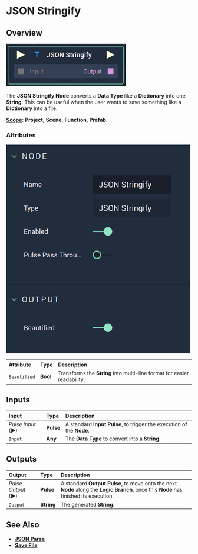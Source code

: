 # JSON Stringify

## Overview

![The JSON Stringify Node.](../../.gitbook/assets/jsonstringifynode.png)

The **JSON Stringify Node** converts a **Data Type** like a **Dictionary** into one **String**. This can be useful when the user wants to save something like a **Dictionary** into a file.

[**Scope**](../overview.md#scopes): **Project**, **Scene**, **Function**, **Prefab**.

### Attributes

![The JSON Stringify Node Attributes.](../../.gitbook/assets/jsonstringifyattributes.png)

| Attribute | Type | Description |
| :--- | :--- | :--- |
| `Beautified` | **Bool** | Transforms the **String** into multi-line format for easier readability. |

## Inputs

| Input | Type | Description |
| :--- | :--- | :--- |
| _Pulse Input_ \(►\) | **Pulse** | A standard **Input Pulse**, to trigger the execution of the **Node**. |
| `Input` | **Any** | The **Data Type** to convert into a **String**. |

## Outputs

| Output | Type | Description |
| :--- | :--- | :--- |
| _Pulse Output_ \(►\) | **Pulse** | A standard **Output Pulse**, to move onto the next **Node** along the **Logic Branch**, once this **Node** has finished its execution. |
| `Output` | **String** | The generated **String**. |

## See Also

* [**JSON Parse**](jsonparse.md)
* [**Save File**](../io/savefile.md)

